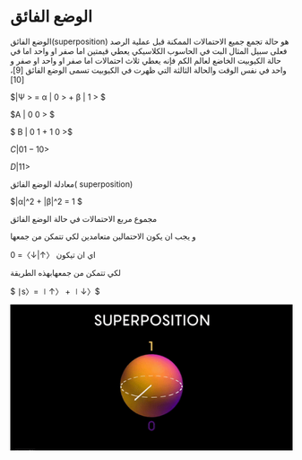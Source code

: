 # الوضع الفائق 

الوضع الفائق(superposition) هو حالة تجمع جميع الاحتمالات الممكنة قبل عملية الرصد فعلى سبيل المثال البت في الحاسوب الكلاسيكي يعطي قيمتين اما صفر او واحد اما في حالة الكيوبيت الخاضع لعالم الكم فإنه يعطي ثلاث احتمالات اما صفر او واحد او صفر و واحد في نفس الوقت والحالة الثالثة التي ظهرت في الكيوبيت تسمى الوضع الفائق
[9]، [10]

$|Ψ > = α | 0 > + β | 1 > $ 

$A | 0 0 > $

$ B | 0 1 + 1 0 >$

$C | 0 1 - 1 0 >$

$D | 1 1 >$



معادلة الوضع الفائق( superposition)

$|α|^2 + |β|^2 = 1 $



مجموع مربع الاحتمالات في حالة الوضع الفائق

و يجب ان يكون الاحتمالين متعامدين لكي تتمكن من جمعها 

اي ان تيكون 
〈↑|↓〉= 0 

  لكي تتمكن من جمعهابهذه الطريقة  

$ ∣s〉= ∣↑〉 + ∣↓〉$

![superposition](/docfx_project/images/superposition.gif) 


